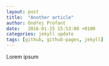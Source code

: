 ```yaml
---
layout: post
title:  "Another article"
author: Ondřej Profant
date:   2016-01-15 15:53:00 +0100
categories: jekyll update
tags: [github, github-pages, jekyll]
---
```

Lorem ipsum
